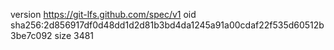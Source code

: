 version https://git-lfs.github.com/spec/v1
oid sha256:2d856917df0d48dd1d2d81b3bd4da1245a91a00cdaf22f535d60512b3be7c092
size 3481
